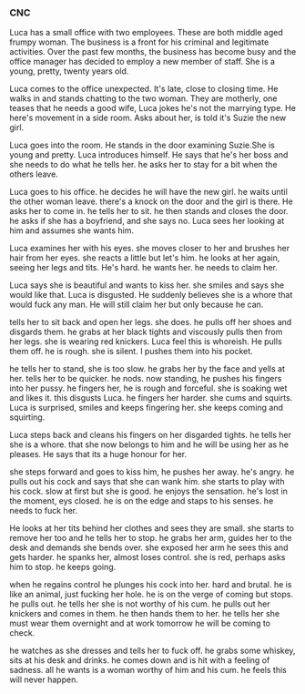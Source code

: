 ### CNC


Luca has a small office with two employees. These are both middle aged frumpy woman. The business is a front for his criminal and legitimate activities. Over the past few months, the business has become busy and the office manager has decided to employ a new member of staff. She is a young, pretty, twenty years old.

Luca comes to the office unexpected. It's late, close to closing time. He walks in and stands chatting to the two woman. They are motherly, one teases that he needs a good wife, Luca jokes he's not the marrying type. He here's movement in a side room. Asks about her, is told it's Suzie the new girl. 

Luca goes into the room. He stands in the door examining Suzie.She is young and pretty. Luca introduces himself. He says that he's her boss and she needs to do what he tells her. he asks her to stay for a bit when the others leave. 

Luca goes to his office. he decides he will have the new girl. he waits until the other woman leave. there's a knock on the door and the girl is there. He asks her to come in. he tells her to sit. he then stands and closes the door. he asks if she has a boyfriend, and she says no. Luca sees her looking at him and assumes she wants him.

Luca examines her with his eyes. she moves closer to her and brushes her hair from her eyes. she reacts a little but let's him. he looks at her again, seeing her legs and tits. He's hard. he wants her. he needs to claim her. 

Luca says she is beautiful and wants to kiss her. she smiles and says she would like that. Luca is disgusted. He suddenly believes she is a whore that would fuck any man. He will still claim her but only because he can.

tells her to sit back and open her legs. she does. he pulls off her shoes and disgards them. he grabs at her black tights and viscously pulls then from her legs. she is wearing red knickers. Luca feel this is whoreish. He pulls them off. he is rough. she is silent. I pushes them into his pocket.

he tells her to stand, she is too slow. he grabs her by the face and yells at her. tells her to be quicker. he nods. now standing, he pushes his fingers into her pussy. he fingers her, he is rough and forceful. she is soaking wet and likes it. this disgusts Luca. he fingers her harder. she cums and squirts. Luca is surprised, smiles and keeps fingering her. she keeps coming and squirting. 

Luca steps back and cleans his fingers on her disgarded tights. he tells her she is a whore. that she now belongs to him and he will be using her as he pleases. He says that its a huge honour for her. 

she steps forward and goes to kiss him, he pushes her away. he's angry. he pulls out his cock and says that she can wank him. she starts to play with his cock. slow at first but she is good. he enjoys the sensation. he's lost in the moment, eys closed. he is on the edge and staps to his senses. he needs to fuck her.

He looks at her tits behind her clothes and sees they are small. she starts to remove her too and he tells her to stop. he grabs her arm, guides her to the desk and demands she bends over. she exposed her arm he sees this and gets harder. he spanks her, almost loses control. she is red, perhaps asks him to stop. he keeps going.

when he regains control he plunges his cock into her. hard and brutal. he is like an animal, just fucking her hole. he is on the verge of coming but stops. he pulls out. he tells her she is not worthy of his cum. he pulls out her knickers and comes in them. he then hands them to her. he tells her she must wear them overnight and at work tomorrow he will be coming to check.

he watches as she dresses and tells her to fuck off. he grabs some whiskey, sits at his desk and drinks. he comes down and is hit with a feeling of sadness. all he wants is a woman worthy of him and his cum. he feels this will never happen.
